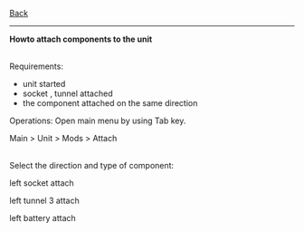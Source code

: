 [Back](https://greengolem.github.io/StructuraHowtos)
<hr>

**Howto attach components to the unit**<br><br>

Requirements:

- unit started
- socket , tunnel attached
-  the component attached on the same direction

Operations:
Open main menu by using Tab key.

Main > Unit > Mods > Attach
<br><br>

Select the direction and type of component:

left socket attach

left tunnel 3 attach

left battery attach
